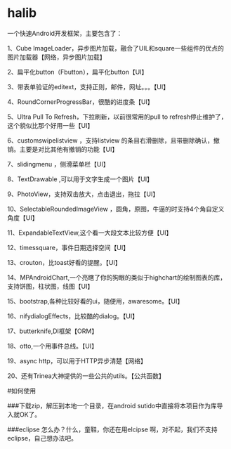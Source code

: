 # halib
一个快速Android开发框架，主要包含了：

1、Cube ImageLoader，异步图片加载，融合了UIL和square一些组件的优点的图片加载器【网络，异步图片加载】

2、扁平化button（Fbutton），扁平化button【UI】

3、带表单验证的editext，支持正则，邮件，网址。。。【UI】

4、RoundCornerProgressBar，很酷的进度条【UI】

5、Ultra Pull To Refresh，下拉刷新，以前很常用的pull to refresh停止维护了，这个貌似比那个好用一些【UI】

6、customswipelistview ，支持listview 的条目右滑删除，且带删除确认，撤销。主要是对比其他有撤销的功能【UI】

7、slidingmenu ，侧滑菜单栏【UI】

8、TextDrawable ,可以用于文字生成一个图片【UI】

9、PhotoView，支持双击放大，点击退出，拖拉【UI】

10、SelectableRoundedImageView ，圆角，原图，牛逼的时支持4个角自定义角度【UI】

11、ExpandableTextView,这个看一大段文本比较方便【UI】

12、timessquare，事件日期选择空间【UI】

13、crouton，比toast好看的提醒。【UI】

14、MPAndroidChart,一个亮瞎了你的狗眼的类似于highchart的绘制图表的库，支持饼图，柱状图，线图【UI】

15、bootstrap,各种比较好看的ui，随便用，awaresome。【UI】

16、nifydialogEffects，比较酷的dialog。【UI】

17、butterknife,DI框架【ORM】

18、otto,一个用事件总线。【UI】

19、async http，可以用于HTTP异步清楚【网络】

20、还有Trinea大神提供的一些公共的utils。【公共函数】

#如何使用

###下载zip，解压到本地一个目录，在android sutido中直接将本项目作为库导入就OK了。

###eclipse 怎么办？什么，童鞋，你还在用elcipse 啊，对不起，我们不支持eclipse，自己想办法吧。
